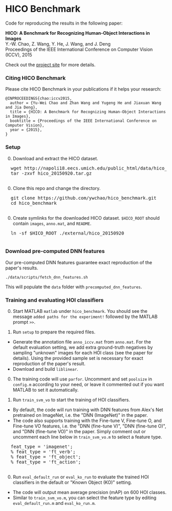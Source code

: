 # HICO Benchmark

Code for reproducing the results in the following paper:

**HICO: A Benchmark for Recognizing Human-Object Interactions in Images**  
Y.-W. Chao, Z. Wang, Y. He, J. Wang, and J. Deng  
Proceedings of the IEEE International Conference on Computer Vision (ICCV), 2015 

Check out the [project site](http://www.umich.edu/~ywchao/hico/) for more details.

### Citing HICO Benchmark

Please cite HICO Benchmark in your publications if it helps your research:

    @INPROCEEDINGS{chao:iccv2015,
      author = {Yu-Wei Chao and Zhan Wang and Yugeng He and Jiaxuan Wang and Jia Deng},
      title = {HICO: A Benchmark for Recognizing Human-Object Interactions in Images},
      booktitle = {Proceedings of the IEEE International Conference on Computer Vision},
      year = {2015},
    }

### Setup

0. Download and extract the HICO dataset.
  <pre>
  wget http://napoli18.eecs.umich.edu/public_html/data/hico_20150920.tar.gz
  tar -zxvf hico_20150920.tar.gz
  </pre>

0. Clone this repo and change the directory.
  <pre>
  git clone https://github.com/ywchao/hico_benchmark.git
  cd hico_benchmark
  </pre>

0. Create symlinks for the downloaded HICO dataset. `$HICO_ROOT` should contain `images`, `anno.mat`, and `README`.
  <pre>
  ln -sf $HICO_ROOT ./external/hico_20150920
  </pre>

### Download pre-computed DNN features

Our pre-computed DNN features guarantee exact reproduction of the paper's results.

  ```
  ./data/scripts/fetch_dnn_features.sh
  ```

This will populate the `data` folder with `precomputed_dnn_features`.

### Training and evaluating HOI classifiers
0. Start MATLAB `matlab` under `hico_benchmark`. You should see the message `added paths for the experiment!` followed by the MATLAB prompt `>>`.

0. Run `setup` to prepare the required files.
  - Generate the annotation file `anno_iccv.mat` from `anno.mat`. For the default evaluation setting, we add extra ground-truth negatives by sampling "unknown" images for each HOI class (see the paper for details). Using the provided sample set is necessary for exact reproduction of the paper's result.
  - Download and build `liblinear`.

0. The training code will use `parfor`. Uncomment and set `poolsize` in `config.m` according to your need, or leave it commented out if you want MATLAB to set it automatically.

0. Run `train_svm_vo` to start the training of HOI classifiers.
  - By default, the code will run training with DNN features from Alex's Net pretrained on ImageNet, i.e. the "DNN (ImageNet)" in the paper.
  - The code also supports training with the Fine-tune V, Fine-tune O, and Fine-tune VO features, i.e. the "DNN (fine-tune V)", "DNN (fine-tune O)", and "DNN (fine-tune VO)" in the paper. Simply comment out or uncomment each line below in `train_svm_vo.m` to select a feature type.

  <pre>
  feat_type = 'imagenet';
  % feat_type = 'ft_verb';
  % feat_type = 'ft_object';
  % feat_type = 'ft_action';
  </pre>

0. Run `eval_default_run` or `eval_ko_run` to evaluate the trained HOI classifiers in the default or "Known Object (KO)" setting.
  - The code will output mean average precision (mAP) on 600 HOI classes.
  - Similar to `train_svm_vo.m`, you can select the feature type by editing `eval_default_run.m` and `eval_ko_run.m`.

